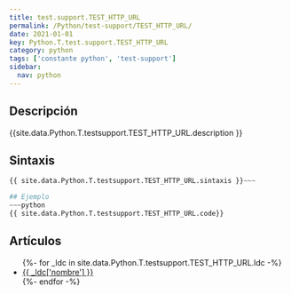 ```yaml
---
title: test.support.TEST_HTTP_URL
permalink: /Python/test-support/TEST_HTTP_URL/
date: 2021-01-01
key: Python.T.test.support.TEST_HTTP_URL
category: python
tags: ['constante python', 'test-support']
sidebar: 
  nav: python
---
```


## Descripción
{{site.data.Python.T.testsupport.TEST_HTTP_URL.description }}

## Sintaxis
~~~python
{{ site.data.Python.T.testsupport.TEST_HTTP_URL.sintaxis }}~~~

## Ejemplo
~~~python
{{ site.data.Python.T.testsupport.TEST_HTTP_URL.code}}
~~~

## Artículos
<ul>
{%- for _ldc in site.data.Python.T.testsupport.TEST_HTTP_URL.ldc -%}
   <li>
       <a href="{{_ldc['url'] }}">{{ _ldc['nombre'] }}</a>
   </li>
{%- endfor -%}
</ul>
